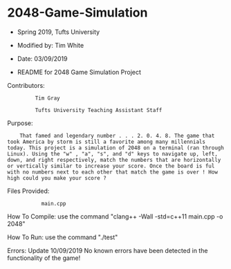 # 2048-Game-Simulation 

* Spring 2019, Tufts University 

* Modified by: Tim White 

* Date: 03/09/2019 

* README for 2048 Game Simulation Project 

  

Contributors:  

             Tim Gray 

             Tufts University Teaching Assistant Staff 

  

Purpose:  

        That famed and legendary number . . . 2. 0. 4. 8. The game that took America by storm is still a favorite among many millennials today. This project is a simulation of 2048 on a terminal (ran through Linux). Using the "w" , "a", "s", and "d" keys to navigate up, left, down, and right respectively, match the numbers that are horizontally or vertically similar to increase your score. Once the board is ful with no numbers next to each other that match the game is over ! How high could you make your score ? 

  

Files Provided: 

               main.cpp 

                

   

  

How To Compile: use the command "clang++ -Wall -std=c++11 main.cpp -o 2048" 

  

How To Run: use the command "./test" 

  

  

Errors: Update 10/09/2019 No known errors have been detected in the functionality of the game! 
 
